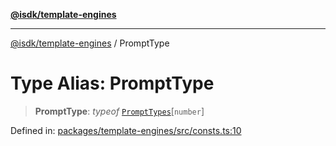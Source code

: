 [**@isdk/template-engines**](../README.md)

***

[@isdk/template-engines](../globals.md) / PromptType

# Type Alias: PromptType

> **PromptType**: *typeof* [`PromptTypes`](../variables/PromptTypes.md)\[`number`\]

Defined in: [packages/template-engines/src/consts.ts:10](https://github.com/isdk/template-engines.js/blob/24b1ccbec627480811c0e55e7b0aa8bfa87438e3/src/consts.ts#L10)
